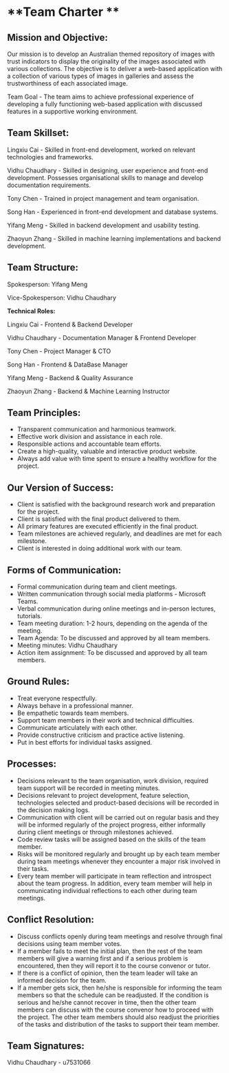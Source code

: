  # **Team Charter **

## **Mission and Objective:** 

Our mission is to develop an Australian themed repository of images with trust indicators to display the originality of the images associated with various collections. The objective is to deliver a web-based application with a collection of various types of images in galleries and assess the trustworthiness of each associated image.


Team Goal - The team aims to achieve professional experience of developing a fully functioning web-based application with discussed features in a supportive working environment.
<!--including a collection of different types of photographs arranged in galleries, sorted on the basis of their source and development.-->

## **Team Skillset:**

Lingxiu Cai - Skilled in front-end development, worked on relevant technologies and frameworks.

Vidhu Chaudhary - Skilled in designing, user experience and front-end development. Possesses organisational skills to manage and develop documentation requirements.

Tony Chen - Trained in project management and team organisation. 

Song Han - Experienced in front-end development and database systems.

Yifang Meng - Skilled in backend development and usability testing.

Zhaoyun Zhang - Skilled in machine learning implementations and backend development.

## **Team Structure:** 

Spokesperson: Yifang Meng

Vice-Spokesperson: Vidhu Chaudhary

**Technical Roles:**

Lingxiu Cai - Frontend & Backend Developer

Vidhu Chaudhary - Documentation Manager & Frontend Developer

Tony Chen - Project Manager & CTO

Song Han - Frontend & DataBase Manager

Yifang Meng - Backend & Quality Assurance

Zhaoyun Zhang - Backend & Machine Learning Instructor

## **Team Principles:**

- Transparent communication and harmonious teamwork.
- Effective work division and assistance in each role.
- Responsible actions and accountable team efforts.
- Create a high-quality, valuable and interactive product website.
- Always add value with time spent to ensure a healthy workflow for the project.

## **Our Version of Success:** 

- Client is satisfied with the background research work and preparation for the project.
- Client is satisfied with the final product delivered to them.
- All primary features are executed efficiently in the final product.
- Team milestones are achieved regularly, and deadlines are met for each milestone.
- Client is interested in doing additional work with our team.

## **Forms of Communication:** 

-	Formal communication during team and client meetings.
- Written communication through social media platforms - Microsoft Teams.
- Verbal communication during online meetings and in-person lectures, tutorials.
- Team meeting duration: 1-2 hours, depending on the agenda of the meeting.
- Team Agenda: To be discussed and approved by all team members.
- Meeting minutes: Vidhu Chaudhary
- Action item assignment: To be discussed and approved by all team members.

## **Ground Rules:**

- Treat everyone respectfully.
- Always behave in a professional manner.
- Be empathetic towards team members.
- Support team members in their work and technical difficulties.
- Communicate articulately with each other.
- Provide constructive criticism and practice active listening.
- Put in best efforts for individual tasks assigned.

## **Processes:** 

- Decisions relevant to the team organisation, work division, required team support will be recorded in meeting minutes.
- Decisions relevant to project development, feature selection, technologies selected and product-based decisions will be recorded in the decision making logs.
- Communication with client will be carried out on regular basis and they will be informed regularly of the project progress, either informally during client meetings or through milestones achieved.
- Code review tasks will be assigned based on the skills of the team member.
- Risks will be monitored regularly and brought up by each team member during team meetings whenever they encounter a major risk involved in their tasks.
- Every team member will participate in team reflection and introspect about the team progress. In addition, every team member will help in communicating individual reflections to each other during team meetings.

## **Conflict Resolution:**

- Discuss conflicts openly during team meetings and resolve through final decisions using team member votes.
- If a member fails to meet the initial plan, then the rest of the team members will give a warning first and if a serious problem is encountered, then they will report it to the course convenor or tutor. 
- If there is a conflict of opinion, then the team leader will take an informed decision for the team. 
- If a member gets sick, then he/she is responsible for informing the team members so that the schedule can be readjusted. If the condition is serious and he/she cannot recover in time, then the other team members can discuss with the course convenor how to proceed with the project. The other team members should also readjust the priorities of the tasks and distribution of the tasks to support their team member.

## **Team Signatures:**

Vidhu Chaudhary - u7531066
